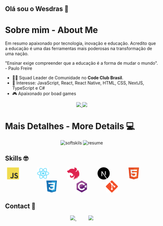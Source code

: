 ## Olá sou o Wesdras 👋

# Sobre mim - About Me

Em resumo apaixonado por tecnologia, inovação e educação. Acredito que a educação é uma das ferramentas mais poderosas na transformação de uma nação.

"Ensinar exige compreender que a educação é a forma de mudar o mundo". - Paulo Freire

- 👨‍💻 Squad Leader de Comunidade no **Code Club Brasil**.
- 🎯 Interesse: JavaScript, React, React Native, HTML, CSS, NextJS, TypeScript e C# 
- 🎮 Apaixonado por boad games 

<div align="center">

<a href="https://www.instagram.com/wesdras.alves/"><img src="https://img.shields.io/twitter/url?label=instagram&logo=instagram&style=for-the-badge&url=https%3A%2F%2Fwww.instagram.com%2Fwesdras.alves%2F">
<a href="https://www.linkedin.com/in/wesdrasalves/"><img src="https://img.shields.io/twitter/url?label=LinkendIn&logo=LinkendIn&style=for-the-badge&url=https%3A%2F%2Fwww.linkedin.com%2Fin%2Fwesdrasalves%2F"></a>

</div>

# Mais Detalhes - More Details 💻
<div align="center">

![softskils](https://github-readme-stats.vercel.app/api/top-langs/?username=wesdrasalves&layout=compact&theme=radical&langs_count=20)
![resume](https://github-readme-stats.vercel.app/api?disable_animations=false&username=wesdrasalves&show_icons=true&theme=radical)

</div>


<!--
**Conquistas - Trophies** \
![trophies](https://github-profile-trophy.vercel.app/?custom_title=&username=wesdrasalves&column=7&theme=gruvbox)
-->

## Skills :nerd_face:
<p align="center">
    <img height="40" src="https://raw.githubusercontent.com/devicons/devicon/master/icons/javascript/javascript-original.svg" alt="javascript">
    &nbsp;&nbsp;&nbsp;&nbsp;&nbsp;&nbsp;&nbsp;&nbsp;&nbsp;&nbsp;&nbsp;&nbsp;&nbsp;
    <img height="40" src="https://raw.githubusercontent.com/devicons/devicon/master/icons/react/react-original.svg" alt="react">
    &nbsp;&nbsp;&nbsp;&nbsp;&nbsp;&nbsp;&nbsp;&nbsp;&nbsp;&nbsp;&nbsp;&nbsp;&nbsp;
    <img height="40" src="https://raw.githubusercontent.com/devicons/devicon/master/icons/nestjs/nestjs-plain.svg" alt="nestjs">
    &nbsp;&nbsp;&nbsp;&nbsp;&nbsp;&nbsp;&nbsp;&nbsp;&nbsp;&nbsp;&nbsp;&nbsp;&nbsp;
    <img height="40" src="https://raw.githubusercontent.com/devicons/devicon/master/icons/nextjs/nextjs-original.svg" alt="nextjs" >
    &nbsp;&nbsp;&nbsp;&nbsp;&nbsp;&nbsp;&nbsp;&nbsp;&nbsp;&nbsp;&nbsp;&nbsp;&nbsp;
    <img height="40" src="https://raw.githubusercontent.com/devicons/devicon/master/icons/html5/html5-original.svg" alt="html5">
    &nbsp;&nbsp;&nbsp;&nbsp;&nbsp;&nbsp;&nbsp;&nbsp;&nbsp;&nbsp;&nbsp;&nbsp;&nbsp;
    <img height="40" src="https://raw.githubusercontent.com/devicons/devicon/master/icons/css3/css3-original.svg" alt="ccs3">
    &nbsp;&nbsp;&nbsp;&nbsp;&nbsp;&nbsp;&nbsp;&nbsp;&nbsp;&nbsp;&nbsp;&nbsp;&nbsp;
    <img height="40" src="https://raw.githubusercontent.com/devicons/devicon/master/icons/csharp/csharp-original.svg" alt="csharp">
    &nbsp;&nbsp;&nbsp;&nbsp;&nbsp;&nbsp;&nbsp;&nbsp;&nbsp;&nbsp;&nbsp;&nbsp;&nbsp;
    <img height="40" src="https://raw.githubusercontent.com/devicons/devicon/master/icons/git/git-original.svg" alt="git">
    
</p>

## Contact :iphone:

<p align="center">
    <a href="https://github.com/wesdrasalves">
        <img  src="https://img.shields.io/badge/github-%23100000.svg?&style=for-the-badge&logo=github&logoColor=white&link=mailto:https://github.com/wesdrasalves">
    </a>
    &nbsp;&nbsp;&nbsp;&nbsp;&nbsp;&nbsp;&nbsp;&nbsp;&nbsp;
    <a href="https://www.linkedin.com/in/wesdrasalves">
        <img src="https://img.shields.io/badge/linkedin-%230077B5.svg?&style=for-the-badge&logo=linkedin&logoColor=white&link=mailto:https://www.linkedin.com/in/wesdrasalves/">
    </a>
</p>
